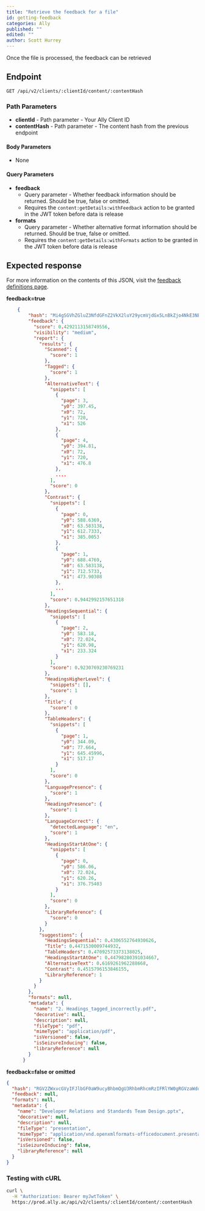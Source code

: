 ```yaml
---
title: "Retrieve the feedback for a file"
id: getting-feedback
categories: Ally
published: ""
edited: ""
author: Scott Hurrey
---
```


<VersioningTracker frontMatter={frontMatter}/>

Once the file is processed, the feedback can be retrieved

## Endpoint

```http
GET /api/v2/clients/:clientId/content/:contentHash
```

### Path Parameters

- **clientId** - Path parameter - Your Ally Client ID
- **contentHash** - Path parameter - The content hash from the previous endpoint

#### Body Parameters

- None

#### Query Parameters

- **feedback**
  - Query parameter - Whether feedback information should be returned. Should be true, false or omitted.
  - Requires the `content:getDetails:withFeedback` action to be granted in the JWT token before data is release
- **formats**
  - Query parameter - Whether alternative format information should be returned. Should be true, false or omitted.
  - Requires the `content:getDetails:withFormats` action to be granted in the JWT token before data is release

## Expected response

For more information on the contents of this JSON, visit the [feedback definitions page](/docs/rest-apis/ally/feedback-definitions.md).

**feedback=true**

```json
    {
        "hash": "Mi4gSGVhZGluZ3NfdGFnZ2VkX2luY29ycmVjdGx5LnBkZjo4NkE3NEJGOTUxRDA2NEM4Qzk1ODUyMDI0NEQ0REJBNkM4RDdGRjJCOmFwcGxpY2F0aW9uL3BkZg==",
        "feedback": {
          "score": 0.4292113158749556,
          "visibility": "medium",
          "report": {
            "results": {
              "Scanned": {
                "score": 1
              },
              "Tagged": {
                "score": 1
              },
              "AlternativeText": {
                "snippets": [
                  {
                    "page": 3,
                    "y0": 397.45,
                    "x0": 72,
                    "y1": 720,
                    "x1": 526
                  },
                  {
                    "page": 4,
                    "y0": 394.81,
                    "x0": 72,
                    "y1": 720,
                    "x1": 476.8
                  },
                  ....
                ],
                "score": 0
              },
              "Contrast": {
                "snippets": [
                  {
                    "page": 0,
                    "y0": 588.6369,
                    "x0": 63.583138,
                    "y1": 612.7333,
                    "x1": 385.0053
                  },
                  {
                    "page": 1,
                    "y0": 688.4769,
                    "x0": 63.583138,
                    "y1": 712.5733,
                    "x1": 473.90308
                  },
                  ...
                ],
                "score": 0.9442992157651318
              },
              "HeadingsSequential": {
                "snippets": [
                  {
                    "page": 2,
                    "y0": 583.18,
                    "x0": 72.024,
                    "y1": 620.98,
                    "x1": 233.324
                  }
                ],
                "score": 0.9230769230769231
              },
              "HeadingsHigherLevel": {
                "snippets": [],
                "score": 1
              },
              "Title": {
                "score": 0
              },
              "TableHeaders": {
                "snippets": [
                  {
                    "page": 1,
                    "y0": 344.09,
                    "x0": 77.664,
                    "y1": 645.45996,
                    "x1": 517.17
                  }
                ],
                "score": 0
              },
              "LanguagePresence": {
                "score": 1
              },
              "HeadingsPresence": {
                "score": 1
              },
              "LanguageCorrect": {
                "detectedLanguage": "en",
                "score": 1
              },
              "HeadingsStartAtOne": {
                "snippets": [
                  {
                    "page": 0,
                    "y0": 586.06,
                    "x0": 72.024,
                    "y1": 620.26,
                    "x1": 376.75403
                  }
                ],
                "score": 0
              },
              "LibraryReference": {
                "score": 0
              }
            },
            "suggestions": {
              "HeadingsSequential": 0.4306552764930626,
              "Title": 0.4471530009744932,
              "TableHeaders": 0.47092573373138025,
              "HeadingsStartAtOne": 0.44798280391034667,
              "AlternativeText": 0.6169261962288668,
              "Contrast": 0.4515796153846155,
              "LibraryReference": 1
            }
          }
        },
        "formats": null,
        "metadata": {
          "name": "2. Headings_tagged_incorrectly.pdf",
          "decorative": null,
          "description": null,
          "fileType": "pdf",
          "mimeType": "application/pdf",
          "isVersioned": false,
          "isSeizureInducing": false,
          "libraryReference": null
        }
      }
```

**feedback=false or omitted**

```json
{
  "hash": "RGV2ZWxvcGVyIFJlbGF0aW9ucyBhbmQgU3RhbmRhcmRzIFRlYW0gRGVzaWduLnBwdHg6Qz",
  "feedback": null,
  "formats": null,
  "metadata": {
    "name": "Developer Relations and Standards Team Design.pptx",
    "decorative": null,
    "description": null,
    "fileType": "presentation",
    "mimeType": "application/vnd.openxmlformats-officedocument.presentationml.presentation",
    "isVersioned": false,
    "isSeizureInducing": false,
    "libraryReference": null
  }
}
```

### Testing with cURL

```bash
curl \
  -H "Authorization: Bearer myJwtToken" \
  https://prod.ally.ac/api/v2/clients/:clientId/content/:contentHash
```

<AuthorBox frontMatter={frontMatter}/>
